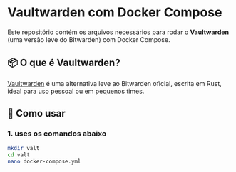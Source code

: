 # Vaultwarden com Docker Compose

Este repositório contém os arquivos necessários para rodar o **Vaultwarden** (uma versão leve do Bitwarden) com Docker Compose.

## 📦 O que é Vaultwarden?

[Vaultwarden](https://github.com/dani-garcia/vaultwarden) é uma alternativa leve ao Bitwarden oficial, escrita em Rust, ideal para uso pessoal ou em pequenos times.

## 🚀 Como usar

### 1. uses os comandos abaixo

```bash
mkdir valt
cd valt
nano docker-compose.yml
